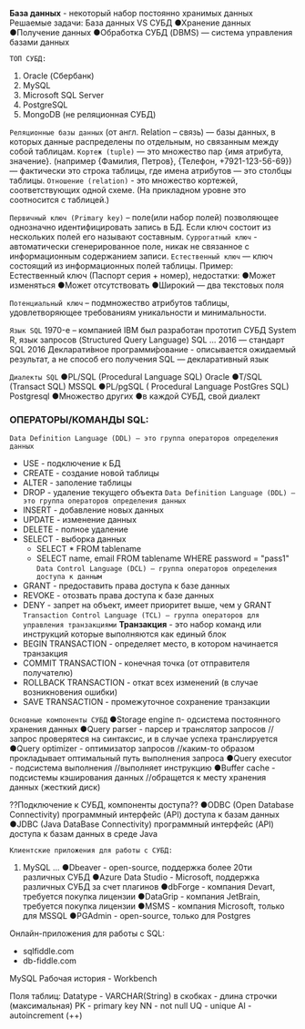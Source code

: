 **База данных** - некоторый набор постоянно хранимых данных
Решаемые задачи:
База данных VS СУБД
●Хранение данных
●Получение данных
●Обработка
СУБД (DBMS) — система управления базами данных

`ТОП СУБД:`
1. Oracle (Сбербанк)
2. MySQL
3. Microsoft SQL Server
4. PostgreSQL
5. MongoDB (не реляционная СУБД)

`Реляционные базы данных` (от англ. Relation – связь) — базы данных, в которых данные
распределены по отдельным, но связанным между собой таблицам.
`Кортеж (tuple)` — это множество пар {имя атрибута, значение}.
(например {Фамилия, Петров}, {Телефон, +7921-123-56-69}) — фактически это строка таблицы, где имена
атрибутов — это столбцы таблицы.
`Отношение (relation)` - это множество кортежей, соответствующих одной схеме. (На прикладном
уровне это соотносится с таблицей.)

`Первичный ключ (Primary key)` – поле(или набор полей) позволяющее однозначно
идентифицировать запись в БД. Если ключ состоит из нескольких полей его называют
составным.
`Суррогатный ключ` - автоматически сгенерированное поле, никак не связанное с
информационным содержанием записи.
`Естественный ключ` — ключ состоящий из информационных полей таблицы.
Пример:  
Естественный ключ (Паспорт серия + номер), недостатки:
●Может изменяться
●Может отсутствовать
●Широкий — два текстовых поля

`Потенциальный ключ` – подмножество атрибутов таблицы, удовлетворяющее требованиям
уникальности и минимальности.

`Язык SQL`
1970-е – компанией IBM был разработан прототип СУБД System R, язык запросов (Structured Query
Language) SQL
...
2016 — стандарт SQL 2016
Декларати́вное программи́рование - описывается ожидаемый результат, а не способ его получения
SQL — декларативный язык

`Диалекты SQL`
●PL/SQL (Procedural Language SQL)
Oracle
●T/SQL (Transact SQL)
MSSQL
●PL/pgSQL ( Procedural Language PostGres SQL)
Postgresql
●Множество других
●в каждой СУБД, свой диалект

### ОПЕРАТОРЫ/КОМАНДЫ SQL:

`Data Definition Language (DDL) – это группа операторов определения данных`
* USE - подключение к БД
* CREATE - создание новой таблицы
* ALTER - заполение таблицы
* DROP - удаление текущего объекта
`Data Definition Language (DDL) – это группа операторов определения данных`
* INSERT - добавление новых данных
* UPDATE - изменение данных
* DELETE - полное удаление
* SELECT - выборка данных
  * SELECT * FROM tablename
  * SELECT name, email FROM tablename WHERE password = "pass1"
`Data Control Language (DCL) – группа операторов определения доступа к данным`
* GRANT - предоставить права доступа к базе данных
* REVOKE - отозвать права доступа к базе данных
* DENY - запрет на объект, имеет приоритет выше, чем у GRANT
`Transaction Control Language (TCL) – группа операторов для управления транзакциями`
**Транзакция** - это набор команд или инструкций которые выполняются как единый блок
* BEGIN TRANSACTION - определяет место, в котором начинается транзакция
* COMMIT TRANSACTION - конечная точка (от отправителя получателю)
* ROLLBACK TRANSACTION - откат всех изменений (в случае возникновения ошибки)
* SAVE TRANSACTION - промежуточное сохранение транзакции

`Основные компоненты СУБД`
●Storage engine п- одсистема постоянного хранения данных
●Query parser - парсер и транслятор запросов //запрос проверятеся на синтаксис, и в случае успеха транслируется
●Query optimizer - оптимизатор запросов //каким-то образом прокладывает оптимальный путь выполнения запроса
●Query executor - подсистема выполнения //выполняет инструкцию
●Buffer cache - подсистемы кэширования данных //обращется к месту хранения данных (жесткий диск)

??Подключение к СУБД, компоненты доступа??
●ODBC (Open Database Connectivity)
программный интерфейс (API) доступа к базам данных
●JDBC (Java DataBase Connectivity)
программный интерфейс (API) доступа к базам данных в среде Java

`Клиентские приложения для работы с СУБД:  `
1. MySQL
...
●Dbeaver - open-source, поддержка более 20ти различных СУБД
●Azure Data Studio - Microsoft, поддержка различных СУБД за счет плагинов
●dbForge - компания Devart, требуется покупка лицензии
●DataGrip - компания JetBrain, требуется покупка лицензии
●MSMS - компания Microsoft, только для MSSQL
●PGAdmin - open-source, только для Postgres

Онлайн-приложения для работы с SQL: 
* sqlfiddle.com
* db-fiddle.com

MySQL
Рабочая история - Workbench

Поля таблиц:
Datatype - VARCHAR(String) в скобках - длина строчки (максимальная)
PK - primary key
NN - not null
UQ - unique
AI - autoincrement (++)